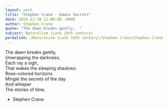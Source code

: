 ```yaml
---
layout: post
title: "Stephen Crane - Dawns Secrets"
date: 2024-12-30 12:00:00 -0000
author: Stephen Crane
quote: "The dawn breaks gently,  "
subject: Naturalism (Late 19th century)
permalink: /Naturalism (Late 19th century)/Stephen Crane/Stephen Crane - Dawns Secrets
---
```


The dawn breaks gently,  
Unwrapping the darkness,  
Each ray a sigh,  
That wakes the sleeping shadows.  
Rose-colored horizons  
Mingle the secrets of the day  
And whisper  
The stories of time.

- Stephen Crane
